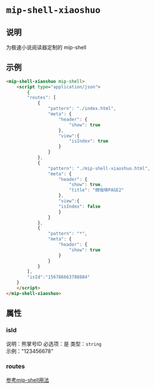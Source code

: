 # `mip-shell-xiaoshuo`

## 说明
为极速小说阅读器定制的 mip-shell

## 示例
```html
<mip-shell-xiaoshuo mip-shell>
    <script type="application/json">
        {
        "routes": [
            {
                "pattern": "./index.html",
                "meta": {
                    "header": {
                        "show": true
                    },
                    "view":{
                        "isIndex": true
                    }
                }
            },
            {
                "pattern": "./mip-shell-xiaoshuo.html",
                "meta": {
                    "header": {
                        "show": true,
                        "title": "微咖啡PAGE2"
                    },
                    "view":{
                    "isIndex": false
                    }
                }
            },
            {
                "pattern": "*",
                "meta": {
                    "header": {
                        "show": true
                    }
                }
            }
        ],
        "isId":"156786663788884"
    }
    </script>
</mip-shell-xiaoshuo>
```

## 属性

### isId
说明：熊掌号ID
必选项：是
类型：`string`  
示例："123456678"

### routes 
[参考mip-shell用法](https://github.com/mipengine/mip2/blob/master/docs/page/shell.md)